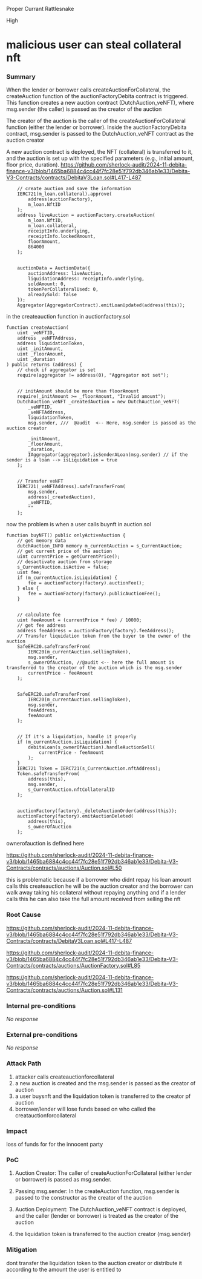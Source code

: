 Proper Currant Rattlesnake

High

# malicious user can steal collateral nft

### Summary

When the lender or borrower calls createAuctionForCollateral, the createAuction function of the auctionFactoryDebita contract is triggered.
This function creates a new auction contract (DutchAuction_veNFT), where msg.sender (the caller) is passed as the creator of the auction

The creator of the auction is the caller of the createAuctionForCollateral function (either the lender or borrower).
Inside the auctionFactoryDebita contract, msg.sender is passed to the DutchAuction_veNFT contract as the auction creator

A new auction contract is deployed, the NFT (collateral) is transferred to it, and the auction is set up with the specified parameters (e.g., initial amount, floor price, duration).
https://github.com/sherlock-audit/2024-11-debita-finance-v3/blob/1465ba6884c4cc44f7fc28e51f792db346ab1e33/Debita-V3-Contracts/contracts/DebitaV3Loan.sol#L417-L487

        // create auction and save the information
        IERC721(m_loan.collateral).approve(
            address(auctionFactory),
            m_loan.NftID
        );
        address liveAuction = auctionFactory.createAuction(
            m_loan.NftID,
            m_loan.collateral,
            receiptInfo.underlying,
            receiptInfo.lockedAmount,
            floorAmount,
            864000
        );


        auctionData = AuctionData({
            auctionAddress: liveAuction,
            liquidationAddress: receiptInfo.underlying,
            soldAmount: 0,
            tokenPerCollateralUsed: 0,
            alreadySold: false
        });
        Aggregator(AggregatorContract).emitLoanUpdated(address(this));


in the createauction function in auctionfactory.sol

    function createAuction(
        uint _veNFTID,
        address _veNFTAddress,
        address liquidationToken,
        uint _initAmount,
        uint _floorAmount,
        uint _duration
    ) public returns (address) {
        // check if aggregator is set
        require(aggregator != address(0), "Aggregator not set");


        // initAmount should be more than floorAmount
        require(_initAmount >= _floorAmount, "Invalid amount");
        DutchAuction_veNFT _createdAuction = new DutchAuction_veNFT(
            _veNFTID,
            _veNFTAddress,
            liquidationToken,
            msg.sender, ///  @audit  <-- Here, msg.sender is passed as the auction creator

            _initAmount,
            _floorAmount,
            _duration,
            IAggregator(aggregator).isSenderALoan(msg.sender) // if the sender is a loan --> isLiquidation = true
        );


        // Transfer veNFT
        IERC721(_veNFTAddress).safeTransferFrom(
            msg.sender,
            address(_createdAuction),
            _veNFTID,
            ""
        );


now the problem is when a user calls buynft in auction.sol

    function buyNFT() public onlyActiveAuction {
        // get memory data
        dutchAuction_INFO memory m_currentAuction = s_CurrentAuction;
        // get current price of the auction
        uint currentPrice = getCurrentPrice();
        // desactivate auction from storage
        s_CurrentAuction.isActive = false;
        uint fee;
        if (m_currentAuction.isLiquidation) {
            fee = auctionFactory(factory).auctionFee();
        } else {
            fee = auctionFactory(factory).publicAuctionFee();
        }


        // calculate fee
        uint feeAmount = (currentPrice * fee) / 10000;
        // get fee address
        address feeAddress = auctionFactory(factory).feeAddress();
        // Transfer liquidation token from the buyer to the owner of the auction
        SafeERC20.safeTransferFrom(
            IERC20(m_currentAuction.sellingToken),
            msg.sender, 
            s_ownerOfAuction, //@audit <-- here the full amount is transferred to the creator of the auction which is the msg.sender
            currentPrice - feeAmount
        );


        SafeERC20.safeTransferFrom(
            IERC20(m_currentAuction.sellingToken),
            msg.sender,
            feeAddress,
            feeAmount
        );


        // If it's a liquidation, handle it properly
        if (m_currentAuction.isLiquidation) {
            debitaLoan(s_ownerOfAuction).handleAuctionSell(
                currentPrice - feeAmount
            );
        }
        IERC721 Token = IERC721(s_CurrentAuction.nftAddress);
        Token.safeTransferFrom(
            address(this),
            msg.sender,
            s_CurrentAuction.nftCollateralID
        );


        auctionFactory(factory)._deleteAuctionOrder(address(this));
        auctionFactory(factory).emitAuctionDeleted(
            address(this),
            s_ownerOfAuction
        );
ownerofauction is defined here 

https://github.com/sherlock-audit/2024-11-debita-finance-v3/blob/1465ba6884c4cc44f7fc28e51f792db346ab1e33/Debita-V3-Contracts/contracts/auctions/Auction.sol#L50


this is problematic because if a borrower who didnt repay his loan amount calls this createauction he will be the auction creator and the borrower can walk away taking his collateral without repaying anything and if a lender calls this he can also take the full amount received from selling the nft 


### Root Cause

https://github.com/sherlock-audit/2024-11-debita-finance-v3/blob/1465ba6884c4cc44f7fc28e51f792db346ab1e33/Debita-V3-Contracts/contracts/DebitaV3Loan.sol#L417-L487

https://github.com/sherlock-audit/2024-11-debita-finance-v3/blob/1465ba6884c4cc44f7fc28e51f792db346ab1e33/Debita-V3-Contracts/contracts/auctions/AuctionFactory.sol#L85

https://github.com/sherlock-audit/2024-11-debita-finance-v3/blob/1465ba6884c4cc44f7fc28e51f792db346ab1e33/Debita-V3-Contracts/contracts/auctions/Auction.sol#L131

### Internal pre-conditions

_No response_

### External pre-conditions

_No response_

### Attack Path

1. attacker calls createauctionforcollateral
2. a new auction is created and the msg.sender is passed as the creator of auction
3. a user buysnft and the liquidation token is transferred to the creator pf auction
4. borrower/lender will lose funds based on who called the creatauctionforcollateral

### Impact

loss of funds for for the innocent party

### PoC

1. Auction Creator: The caller of createAuctionForCollateral (either lender or borrower) is passed as msg.sender.

2. Passing msg.sender: In the createAuction function, msg.sender is passed to the constructor as the creator of the auction

3. Auction Deployment: The DutchAuction_veNFT contract is deployed, and the caller (lender or borrower) is treated as the creator of the auction
4.  the liquidation token is transferred to the auction creator  (msg.sender)

### Mitigation

dont transfer the liquidation token to the auction creator or distribute it according to the amount the user is entitled to